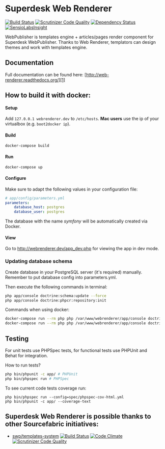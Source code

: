 Superdesk Web Renderer
======================

[![Build Status](https://travis-ci.org/superdesk/web-renderer.svg?branch=master)](https://travis-ci.org/superdesk/web-renderer)
[![Scrutinizer Code Quality](https://scrutinizer-ci.com/g/superdesk/web-renderer/badges/quality-score.png?b=master)](https://scrutinizer-ci.com/g/superdesk/web-renderer/?branch=master)
[![Dependency Status](https://www.versioneye.com/user/projects/556eccea663430000a300100/badge.svg?style=flat)](https://www.versioneye.com/user/projects/556eccea663430000a300100)
[![SensioLabsInsight](https://insight.sensiolabs.com/projects/63e28e0c-a2f4-40ec-bf8f-79a5ce8bd3e7/small.png)](https://insight.sensiolabs.com/projects/63e28e0c-a2f4-40ec-bf8f-79a5ce8bd3e7)

WebPublisher is templates engine + articles/pages render component for Superdesk WebPublisher. Thanks to Web Renderer, templators can design themes and work with templates engine.

## Documentation

Full documentation can be found here: [http://web-renderer.readthedocs.org/][1]

## How to build it with docker:

#### Setup

Add ```127.0.0.1 webrenderer.dev``` to ```/etc/hosts```. **Mac users** use the ip of your virtualbox (e.g. ```boot2docker ip```).

#### Build

```bash
docker-compose build
```

#### Run

```bash
docker-compose up
```

#### Configure

Make sure to adapt the following values in your configuration file:

```yaml
# app/config/parameters.yml
parameters:
    database_host: postgres
    database_user: postgres
```

The database with the name _symfony_ will be automatically created via Docker.

#### View

Go to http://webrenderer.dev/app_dev.php for viewing the app in dev mode.

### Updating database schema

Create database in your PostgreSQL server (it's required) manually. Remember to put database config into parameters.yml.

Then execute the following commands in terminal:

```bash
php app/console doctrine:schema:update --force
php app/console doctrine:phpcr:repository:init
```

Commands when using docker:

```bash
docker-compose run --rm php php /var/www/webrenderer/app/console doctrine:schema:update --force
docker-compose run --rm php php /var/www/webrenderer/app/console doctrine:phpcr:repository:init
```

[1]: http://web-renderer.readthedocs.org/

## Testing

For unit tests use PHPSpec tests, for functional tests use PHPUnit and Behat for integration.

How to run tests?

```bash
php bin/phpunit -c app/ # PHPUnit
php bin/phpspec run # PHPSpec
```

To see current code tests coverage run:
```
php bin/phpspec run --config=spec/phpspec-cov-html.yml
php bin/phpunit -c app/ --coverage-text
```

## Superdesk Web Renderer is possible thanks to other Sourcefabric initiatives:

* [swp/templates-system](https://github.com/SuperdeskWebPublisher/templates-system) [![Build Status](https://travis-ci.org/SuperdeskWebPublisher/templates-system.svg?branch=master)](https://travis-ci.org/SuperdeskWebPublisher/templates-system) [![Code Climate](https://codeclimate.com/github/SuperdeskWebPublisher/templates-system/badges/gpa.svg)](https://codeclimate.com/github/SuperdeskWebPublisher/templates-system) [![Scrutinizer Code Quality](https://scrutinizer-ci.com/g/SuperdeskWebPublisher/templates-system/badges/quality-score.png?b=master)](https://scrutinizer-ci.com/g/SuperdeskWebPublisher/templates-system/?branch=master)

